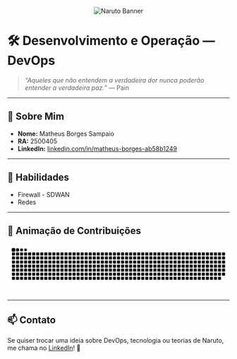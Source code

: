 <!-- Banner Naruto -->
<p align="center">
  <img src="https://preview.redd.it/who-has-the-most-aura-in-naruto-v0-bq3wtmsaa1ld1.jpg?width=640&crop=smart&auto=webp&s=ba388d1f8183aedb67251d32cb4cc4f121ced6b6" alt="Naruto Banner" width="70%" />
</p>

# 🛠️ Desenvolvimento e Operação — DevOps

> _“Aqueles que não entendem a verdadeira dor nunca poderão entender a verdadeira paz.”_ — Pain

---

## 👤 Sobre Mim

- **Nome:** Matheus Borges Sampaio  
- **RA:** 2500405  
- **LinkedIn:** [linkedin.com/in/matheus-borges-ab58b1249](https://www.linkedin.com/in/matheus-borges-ab58b1249/)

---

## 🧠 Habilidades

- Firewall - SDWAN 
- Redes


---

## 🐍 Animação de Contribuições

![Contribution Snake](https://raw.githubusercontent.com/Platane/snk/output/github-contribution-grid-snake.svg)

---

## 📫 Contato

Se quiser trocar uma ideia sobre DevOps, tecnologia ou teorias de Naruto, me chama no [LinkedIn](https://www.linkedin.com/in/matheus-borges-ab58b1249/)! 🍥
